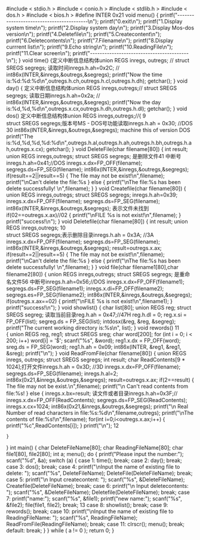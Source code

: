 #include < stdio.h > #include < conio.h > #include < stdlib.h > #include < dos.h > #include < bios.h > #define INTER 0x21 void menu() {
    printf("-----------------------------------------\n");
    printf("0.exit\n");
    printf("1.Display system time\n");
    printf("2.Display system day\n");
    printf("3.Display Mos-dos version\n");
    printf("4.Deletefile\n");
    printf("5.Createcontent\n");
    printf("6.Deletecontents\n");
    printf("7.Filename\n");
    printf("8.Display currrent list\n");
    printf("9.Echo string\n");
    printf("10.ReadingFile\n");
    printf("11.Clear screen\n");
    printf("-----------------------------------------\n");
}
void time() {定义中断信息结构体union REGS inregs,
    outregs; //     struct SREGS segregs;      读取时间inregs.h.ah=0x2C; //    int86x(INTER,&inregs,&outregs,&segregs);      printf("Now the time is:%d:%d:%d\n",outregs.h.ch,outregs.h.cl,outregs.h.dh);      getchar();      }     void day() {     定义中断信息结构体union REGS inregs,outregs;//     struct SREGS segregs;      读取日期inregs.h.ah=0x2a; //     int86x(INTER,&inregs,&outregs,&segregs);     printf("Now the day is:%d,%d,%d\n",outregs.x.cx,outregs.h.dh,outregs.h.dl);     getchar();      }   void dos()     定义中断信息结构体union REGS inregs,outregs;//{     9  
    struct SREGS segregs;版本号MS - DOS号功能读取inregs.h.ah = 0x30; //DOS 30    int86x(INTER,&inregs,&outregs,&segregs);     machine this of version DOS printf("The   is:%d,%d,%d,%d:%d\n",outregs.h.al,outregs.h.ah,outregs.h.bh,outregs.h.ah,outregs.x.cx); getchar();    }        void DeleteFile(char filename[80])     {    int result;      union REGS inregs,outregs;      struct SREGS segregs;      是删除文件41  中断号inregs.h.ah=0x41;//DOS      inregs.x.dx=FP_OFF(filename);      segregs.ds=FP_SEG(filename);      int86x(INTER,&inregs,&outregs,&segregs);     if(result==2||result==5)     {      The file may not be exist!\n",filename);    printf("\nCan't delete the file:%s     }     else     {     printf("\nThe file:%s has been delete successfully! \n",filename);      }   }       void Createfile(char filename[80]) {     union REGS inregs,outregs;      struct SREGS segregs;       inregs.h.ah=0x39;     inregs.x.dx=FP_OFF(filename);      segregs.ds=FP_SEG(filename);      int86x(INTER,&inregs,&outregs,&segregs);      表示文件未找到if(02==outregs.x.ax)//02     {     printf("\nFILE %s is not exist!\n",filename);       }     printf("success!\n");      }         void Deletefile(char filename[80]) {    int result;      union REGS inregs,outregs;     10  
    struct SREGS segregs;表示删除目录inregs.h.ah = 0x3A; //3A      inregs.x.dx=FP_OFF(filename);      segregs.ds=FP_SEG(filename);     int86x(INTER,&inregs,&outregs,&segregs);     result=outregs.x.ax;     if(result==2||result==5)     {     The file may not be exist!\n",filename);    printf("\nCan't delete the file:%s      }     else     {     printf("\nThe file:%s has been delete successfully! \n",filename);      }   }       void file(char filename1[80],char filename2[80])     {     union REGS inregs,outregs;      struct SREGS segregs;      是重命名文件56  中断号inregs.h.ah=0x56;//DOS      inregs.x.dx=FP_OFF(filename1);      segregs.ds=FP_SEG(filename1);      inregs.x.di=FP_OFF(filename2);      segregs.es=FP_SEG(filename2);     int86x(INTER,&inregs,&outregs,&segregs);     if(outregs.x.ax==02)      {       printf("\nFILE %s is not exist!\n",filename1);     }      printf("success!\n");      }     void showlist() {      char list[80];      union REGS reg;     struct SREGS segreg;      读取当前目录reg.h.ah = 0x47;//47H     reg.h.dl = 0;       reg.x.si = FP_OFF(list);    segreg.ds = FP_SEG(list);      intdosx(&reg, &reg, &segreg);      printf("The current working directory is:%s\n", list);   }     void rewords()     11  
     {
        union REGS reg,
        reg1;
        struct SREGS sreg;
        char word[200];
        for (int i = 0; i < 200; i++) word[i] = '$';
        scanf("%s", &word);
        reg1.x.dx = FP_OFF(word);
        sreg.ds = FP_SEG(word);
        reg1.h.ah = 0x09;
        int86x(INTER, &reg1, &reg1, &sreg);
        printf("\n");
    }
    void ReadFromFile(char filename[80]) {
        union REGS inregs,
        outregs;
        struct SREGS segregs;
        int result;
        char ReadContents[9 * 1024];打开文件inregs.h.ah = 0x3D; //3D     inregs.x.dx=FP_OFF(filename);     segregs.ds=FP_SEG(filename);     inregs.h.al=2;     int86x(0x21,&inregs,&outregs,&segregs);     result=outregs.x.ax;     if(2==result)     {     The file may not be exist.\n",filename);  printf("\n Can't read contents from file:%s!      }     else     {     inregs.x.bx=result;       读文件或者目录inregs.h.ah=0x3F;//     inregs.x.dx=FP_OFF(ReadContents);      segregs.ds=FP_SEG(ReadContents);      inregs.x.cx=1024;      int86x(0x21,&inregs,&outregs,&segregs);      printf("\n Real Number of read characters in file:%s:%d\n",filename,outregs);      printf("\nThe contents of file:%s!\n",filename);      for(int i=0;i<outregs.x.ax;i++)      {      printf("%c",ReadContents[i]);       }      printf("\n");    12  
        
    }
}
int main() {
    char DeleteFileName[80];
    char ReadingFileName[80];
    char file1[80],
    file2[80];
    int a;
    menu();
    do {
        printf("Please input the number:");
        scanf("%d", &a);
        switch (a) {
        case 1:
            time();
            break;
        case 2:
            day();
            break;
        case 3:
            dos();
            break;
        case 4:
            printf("\nInput the name of existing file to delete: ");
            scanf("%s", DeleteFileName);
            DeleteFile(DeleteFileName);
            break;
        case 5:
            printf("\n Input createcontent: ");
            scanf("%s", &DeleteFileName);
            Createfile(DeleteFileName);
            break;
        case 6:
            printf("\n Input deletecontents: ");
            scanf("%s", &DeleteFileName);
            Deletefile(DeleteFileName);
            break;
        case 7:
            printf("name:");
            scanf("%s", &file1);
            printf("new name:");
            scanf("%s", &file2);
            file(file1, file2);
            break;
            13
        case 8:
            showlist();
            break;
        case 9:
            rewords();
            break;
        case 10:
            printf("\nInput the name of existing file to ReadingFileName: ");
            scanf("%s", ReadingFileName);
            ReadFromFile(ReadingFileName);
            break;
        case 11:
            clrscr();
            menu();
            break;
        default:
            break;
        }
    } while ( a != 0 );
    return 0;
}
